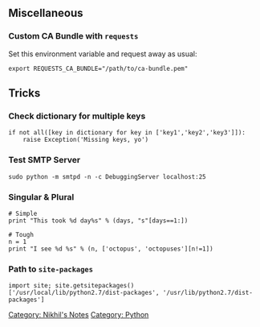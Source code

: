 Miscellaneous
-------------

### Custom CA Bundle with `requests`

Set this environment variable and request away as usual:

    export REQUESTS_CA_BUNDLE="/path/to/ca-bundle.pem"

Tricks
------

### Check dictionary for multiple keys

    if not all([key in dictionary for key in ['key1','key2','key3']]):
        raise Exception('Missing keys, yo')

### Test SMTP Server

    sudo python -m smtpd -n -c DebuggingServer localhost:25

### Singular & Plural

    # Simple
    print "This took %d day%s" % (days, "s"[days==1:])

    # Tough
    n = 1
    print "I see %d %s" % (n, ['octopus', 'octopuses'][n!=1])

### Path to `site-packages`

    import site; site.getsitepackages()
    ['/usr/local/lib/python2.7/dist-packages', '/usr/lib/python2.7/dist-packages']

[Category: Nikhil's Notes](Category:_Nikhil's_Notes "wikilink")
[Category: Python](Category:_Python "wikilink")
